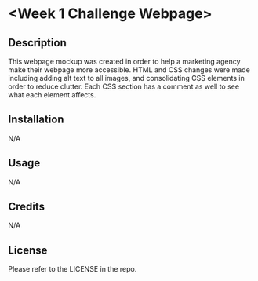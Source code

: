 # <Week 1 Challenge Webpage>

## Description

This webpage mockup was created in order to help a marketing agency make their webpage more accessible. HTML and CSS changes were made including adding alt text to all images, and consolidating CSS elements in order to reduce clutter. Each CSS section has a comment as well to see what each element affects.


## Installation

N/A

## Usage

N/A

## Credits

N/A

## License

Please refer to the LICENSE in the repo.
